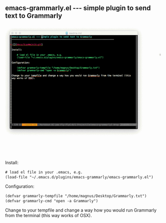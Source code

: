 emacs-grammarly.el --- simple plugin to send text to Grammarly  
-------------------------------------------------------------------------------

![](docs/demo.gif)

Install:

    # load el file in your .emacs, e.g. 
    (load-file "~/.emacs.d/plugins/emacs-grammarly/emacs-grammarly.el")

Configuration:

    (defvar grammarly-tempfile "/home/magnus/Desktop/Grammarly.txt")
    (defvar grammarly-cmd "open -a Grammarly")

Change to your tempfile and change a way how you would run Grammarly from the terminal (this way works of OSX).
